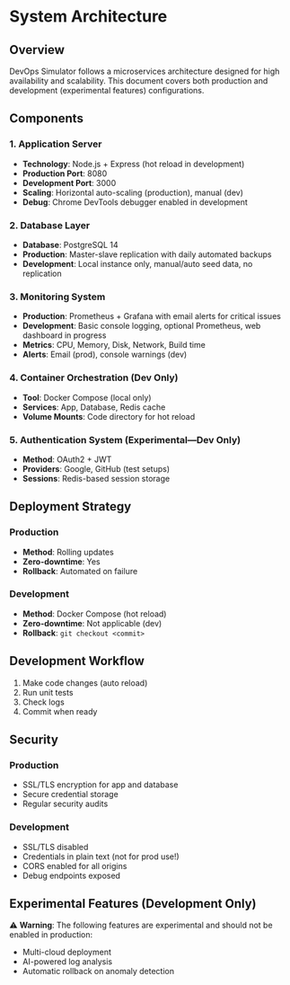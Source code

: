# System Architecture

## Overview
DevOps Simulator follows a microservices architecture designed for high availability and scalability. This document covers both production and development (experimental features) configurations.

## Components

### 1. Application Server
- **Technology**: Node.js + Express (hot reload in development)
- **Production Port**: 8080
- **Development Port**: 3000
- **Scaling**: Horizontal auto-scaling (production), manual (dev)
- **Debug**: Chrome DevTools debugger enabled in development

### 2. Database Layer
- **Database**: PostgreSQL 14
- **Production**: Master-slave replication with daily automated backups
- **Development**: Local instance only, manual/auto seed data, no replication

### 3. Monitoring System
- **Production**: Prometheus + Grafana with email alerts for critical issues
- **Development**: Basic console logging, optional Prometheus, web dashboard in progress
- **Metrics**: CPU, Memory, Disk, Network, Build time
- **Alerts**: Email (prod), console warnings (dev)

### 4. Container Orchestration (Dev Only)
- **Tool**: Docker Compose (local only)
- **Services**: App, Database, Redis cache
- **Volume Mounts**: Code directory for hot reload

### 5. Authentication System (Experimental—Dev Only)
- **Method**: OAuth2 + JWT
- **Providers**: Google, GitHub (test setups)
- **Sessions**: Redis-based session storage

## Deployment Strategy

### Production
- **Method**: Rolling updates
- **Zero-downtime**: Yes
- **Rollback**: Automated on failure

### Development
- **Method**: Docker Compose (hot reload)
- **Zero-downtime**: Not applicable (dev)
- **Rollback**: `git checkout <commit>`

## Development Workflow
1. Make code changes (auto reload)
2. Run unit tests
3. Check logs
4. Commit when ready

## Security

### Production
- SSL/TLS encryption for app and database
- Secure credential storage
- Regular security audits

### Development
- SSL/TLS disabled
- Credentials in plain text (not for prod use!)
- CORS enabled for all origins
- Debug endpoints exposed

## Experimental Features (Development Only)
⚠️ **Warning**: The following features are experimental and should not be enabled in production:
- Multi-cloud deployment
- AI-powered log analysis
- Automatic rollback on anomaly detection
